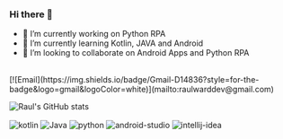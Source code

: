 ### Hi there 👋

- 🔭 I’m currently working on Python RPA
- 🌱 I’m currently learning Kotlin, JAVA and Android
- 👯 I’m looking to collaborate on Android Apps and Python RPA
  
<br/>  
[![Email](https://img.shields.io/badge/Gmail-D14836?style=for-the-badge&logo=gmail&logoColor=white)](mailto:raulwarddev@gmail.com)

![Raul's GitHub stats](https://github-readme-stats.vercel.app/api?username=raulward&show_icons=true&theme=dracula)

<div style="display: inline_block">
  <img align="center" alt="kotlin" src="https://img.shields.io/badge/Kotlin-0095D5?&style=for-the-badge&logo=kotlin&logoColor=white" />
  <img align="center" alt="Java" src="https://img.shields.io/badge/Java-ED8B00?style=for-the-badge&logo=openjdk&logoColor=white" />
  <img align="center" alt="python" src="https://img.shields.io/badge/Python-14354C?style=for-the-badge&logo=python&logoColor=white" />
  <img align="center" alt="android-studio" src="https://img.shields.io/badge/Android_Studio-3DDC84?style=for-the-badge&logo=android-studio&logoColor=white" />
  <img align="center" alt="intellij-idea" src="https://img.shields.io/badge/IntelliJ_IDEA-000000.svg?style=for-the-badge&logo=intellij-idea&logoColor=white" />
</div><br/>

